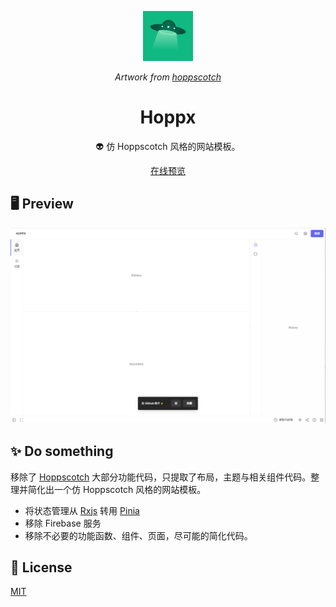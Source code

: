 <p align="center">
  <img alt="" src="./public/logo.svg" width="80" height="80">
</p>
<p align="center">
  <i>Artwork from <a href="https://hoppscotch.io/">hoppscotch</a></i>
</p>

<h1 align="center">Hoppx</h1>
<p align="center">👽 仿 Hoppscotch 风格的网站模板。</p>

<p align="center">
<a href="https://hoppx.vercel.app">在线预览</a>

## 🖥️ Preview

![preview](./public/images/banner.png)

## ✨ Do something

移除了 [Hoppscotch](https://github.com/hoppscotch/hoppscotch) 大部分功能代码，只提取了布局，主题与相关组件代码。整理并简化出一个仿 Hoppscotch 风格的网站模板。

- 将状态管理从 [Rxjs](https://rxjs.dev/) 转用 [Pinia](https://pinia.vuejs.org/) 
- 移除 Firebase 服务
- 移除不必要的功能函数、组件、页面，尽可能的简化代码。

## 📝 License

[MIT](./LICENSE)
